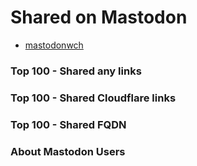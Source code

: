 # Shared on Mastodon


- [mastodonwch](../tool/mastodonwch)



### Top 100 - Shared any links



### Top 100 - Shared Cloudflare links



### Top 100 - Shared FQDN


### About Mastodon Users

